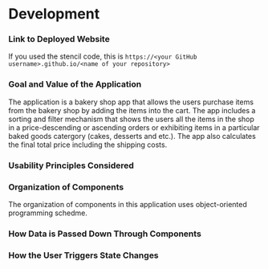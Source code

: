 # Development

### Link to Deployed Website
If you used the stencil code, this is `https://<your GitHub username>.github.io/<name of your repository>`

### Goal and Value of the Application
The application is a bakery shop app that allows the users purchase items from the bakery shop by adding the items into the cart. The app includes a sorting and filter mechanism that shows the users all the items in the shop in a price-descending or ascending orders or exhibiting items in a particular baked goods catergory (cakes, desserts and etc.). The app also calculates the final total price including the shipping costs. 

### Usability Principles Considered


### Organization of Components
The organization of components in this application uses object-oriented programming schedme. 

### How Data is Passed Down Through Components


### How the User Triggers State Changes


